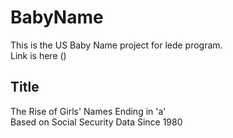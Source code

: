 # BabyName
This is the US Baby Name project for lede program.
<br>
Link is here ()

## Title
The Rise of Girls' Names Ending in 'a'
<br>
Based on Social Security Data Since 1980
